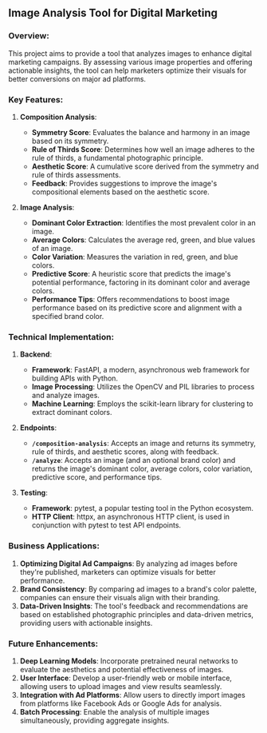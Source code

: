 ## **Image Analysis Tool for Digital Marketing**

### **Overview**:
This project aims to provide a tool that analyzes images to enhance digital marketing campaigns. By assessing various image properties and offering actionable insights, the tool can help marketers optimize their visuals for better conversions on major ad platforms.

### **Key Features**:

1. **Composition Analysis**:
    - **Symmetry Score**: Evaluates the balance and harmony in an image based on its symmetry.
    - **Rule of Thirds Score**: Determines how well an image adheres to the rule of thirds, a fundamental photographic principle.
    - **Aesthetic Score**: A cumulative score derived from the symmetry and rule of thirds assessments.
    - **Feedback**: Provides suggestions to improve the image's compositional elements based on the aesthetic score.

2. **Image Analysis**:
    - **Dominant Color Extraction**: Identifies the most prevalent color in an image.
    - **Average Colors**: Calculates the average red, green, and blue values of an image.
    - **Color Variation**: Measures the variation in red, green, and blue colors.
    - **Predictive Score**: A heuristic score that predicts the image's potential performance, factoring in its dominant color and average colors.
    - **Performance Tips**: Offers recommendations to boost image performance based on its predictive score and alignment with a specified brand color.

### **Technical Implementation**:

1. **Backend**:
    - **Framework**: FastAPI, a modern, asynchronous web framework for building APIs with Python.
    - **Image Processing**: Utilizes the OpenCV and PIL libraries to process and analyze images.
    - **Machine Learning**: Employs the scikit-learn library for clustering to extract dominant colors.

2. **Endpoints**:
    - **`/composition-analysis`**: Accepts an image and returns its symmetry, rule of thirds, and aesthetic scores, along with feedback.
    - **`/analyze`**: Accepts an image (and an optional brand color) and returns the image's dominant color, average colors, color variation, predictive score, and performance tips.

3. **Testing**:
    - **Framework**: pytest, a popular testing tool in the Python ecosystem.
    - **HTTP Client**: httpx, an asynchronous HTTP client, is used in conjunction with pytest to test API endpoints.

### **Business Applications**:

1. **Optimizing Digital Ad Campaigns**: By analyzing ad images before they're published, marketers can optimize visuals for better performance.
2. **Brand Consistency**: By comparing ad images to a brand's color palette, companies can ensure their visuals align with their branding.
3. **Data-Driven Insights**: The tool's feedback and recommendations are based on established photographic principles and data-driven metrics, providing users with actionable insights.

### **Future Enhancements**:
1. **Deep Learning Models**: Incorporate pretrained neural networks to evaluate the aesthetics and potential effectiveness of images.
2. **User Interface**: Develop a user-friendly web or mobile interface, allowing users to upload images and view results seamlessly.
3. **Integration with Ad Platforms**: Allow users to directly import images from platforms like Facebook Ads or Google Ads for analysis.
4. **Batch Processing**: Enable the analysis of multiple images simultaneously, providing aggregate insights.

